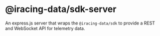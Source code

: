 # @iracing-data/sdk-server

An express.js server that wraps the `@iracing-data/sdk` to provide a REST and WebSocket API for telemetry data.
